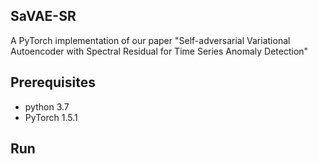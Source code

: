 ## SaVAE-SR
A PyTorch implementation of our paper "Self-adversarial Variational Autoencoder with Spectral Residual for Time Series Anomaly Detection"

## Prerequisites
- python 3.7
- PyTorch 1.5.1

## Run

